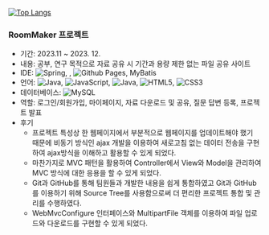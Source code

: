 [![Top Langs](https://github-readme-stats.vercel.app/api/top-langs/?username=quequuen&layout=compact)](https://github.com/quequuen/github-readme-stats)


<h3>RoomMaker 프로젝트</h3>

- 기간: 2023.11 ~ 2023. 12.
- 내용: 공부, 연구 목적으로 자료 공유 시 기간과 용량 제한 없는 파일 공유 사이트
- IDE: ![Spring](https://img.shields.io/badge/spring-%236DB33F.svg?style=for-the-badge&logo=spring&logoColor=white), <img src="https://img.shields.id/badge/Sourcetree-0052CC?style=flat&amp;logo=Sourcetree&amp;logocolor=white" alt="">, ![Github Pages](https://img.shields.io/badge/github%20pages-121013?style=for-the-badge&logo=github&logoColor=white), MyBatis
- 언어: ![Java](https://img.shields.io/badge/java-%23ED8B00.svg?style=for-the-badge&logo=openjdk&logoColor=white), ![JavaScript](https://img.shields.io/badge/javascript-%23323330.svg?style=for-the-badge&logo=javascript&logoColor=%23F7DF1E), ![Java](https://img.shields.io/badge/jsp-%23ED8B00.svg?style=for-the-badge&logo=openjdk&logoColor=white), ![HTML5](https://img.shields.io/badge/html5-%23E34F26.svg?style=for-the-badge&logo=html5&logoColor=white), ![CSS3](https://img.shields.io/badge/css3-%231572B6.svg?style=for-the-badge&logo=css3&logoColor=white)
- 데이터베이스: ![MySQL](https://img.shields.io/badge/mysql-%2300f.svg?style=for-the-badge&logo=mysql&logoColor=white)
- 역할: 로그인/회원가입, 마이페이지, 자료 다운로드 및 공유, 질문 답변 등록, 프로젝트 발표
- 후기
  - 프로젝트 특성상 한 웹페이지에서 부분적으로 웹페이지를 업데이트해야 했기 때문에 비동기 방식인 ajax 개발을 이용하여 새로고침 없는 데이터 전송을 구현하여 ajax방식을 이해하고 활용할 수 있게 되었다.
  - 마찬가지로 MVC 패턴을 활용하여 Controller에서 View와 Model을 관리하여 MVC 방식에 대한 응용을 할 수 있게 되었다.
  - Git과 GitHub를 통해 팀원들과 개발한 내용을 쉽게 통합하였고 Git과 GitHub를 이용하기 위해 Source Tree를 사용함으로써 더 편리한 프로젝트 통합 및 관리를 수행하였다.
  - WebMvcConfigure 인터페이스와 MultipartFile 객체를 이용하여 파일 업로드와 다운로드를 구현할 수 있게 되었다.
 
